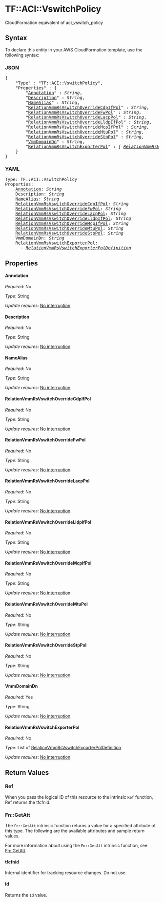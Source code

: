 # TF::ACI::VswitchPolicy

CloudFormation equivalent of aci_vswitch_policy

## Syntax

To declare this entity in your AWS CloudFormation template, use the following syntax:

### JSON

<pre>
{
    "Type" : "TF::ACI::VswitchPolicy",
    "Properties" : {
        "<a href="#annotation" title="Annotation">Annotation</a>" : <i>String</i>,
        "<a href="#description" title="Description">Description</a>" : <i>String</i>,
        "<a href="#namealias" title="NameAlias">NameAlias</a>" : <i>String</i>,
        "<a href="#relationvmmrsvswitchoverridecdpifpol" title="RelationVmmRsVswitchOverrideCdpIfPol">RelationVmmRsVswitchOverrideCdpIfPol</a>" : <i>String</i>,
        "<a href="#relationvmmrsvswitchoverridefwpol" title="RelationVmmRsVswitchOverrideFwPol">RelationVmmRsVswitchOverrideFwPol</a>" : <i>String</i>,
        "<a href="#relationvmmrsvswitchoverridelacppol" title="RelationVmmRsVswitchOverrideLacpPol">RelationVmmRsVswitchOverrideLacpPol</a>" : <i>String</i>,
        "<a href="#relationvmmrsvswitchoverridelldpifpol" title="RelationVmmRsVswitchOverrideLldpIfPol">RelationVmmRsVswitchOverrideLldpIfPol</a>" : <i>String</i>,
        "<a href="#relationvmmrsvswitchoverridemcpifpol" title="RelationVmmRsVswitchOverrideMcpIfPol">RelationVmmRsVswitchOverrideMcpIfPol</a>" : <i>String</i>,
        "<a href="#relationvmmrsvswitchoverridemtupol" title="RelationVmmRsVswitchOverrideMtuPol">RelationVmmRsVswitchOverrideMtuPol</a>" : <i>String</i>,
        "<a href="#relationvmmrsvswitchoverridestppol" title="RelationVmmRsVswitchOverrideStpPol">RelationVmmRsVswitchOverrideStpPol</a>" : <i>String</i>,
        "<a href="#vmmdomaindn" title="VmmDomainDn">VmmDomainDn</a>" : <i>String</i>,
        "<a href="#relationvmmrsvswitchexporterpol" title="RelationVmmRsVswitchExporterPol">RelationVmmRsVswitchExporterPol</a>" : <i>[ <a href="relationvmmrsvswitchexporterpoldefinition.md">RelationVmmRsVswitchExporterPolDefinition</a>, ... ]</i>
    }
}
</pre>

### YAML

<pre>
Type: TF::ACI::VswitchPolicy
Properties:
    <a href="#annotation" title="Annotation">Annotation</a>: <i>String</i>
    <a href="#description" title="Description">Description</a>: <i>String</i>
    <a href="#namealias" title="NameAlias">NameAlias</a>: <i>String</i>
    <a href="#relationvmmrsvswitchoverridecdpifpol" title="RelationVmmRsVswitchOverrideCdpIfPol">RelationVmmRsVswitchOverrideCdpIfPol</a>: <i>String</i>
    <a href="#relationvmmrsvswitchoverridefwpol" title="RelationVmmRsVswitchOverrideFwPol">RelationVmmRsVswitchOverrideFwPol</a>: <i>String</i>
    <a href="#relationvmmrsvswitchoverridelacppol" title="RelationVmmRsVswitchOverrideLacpPol">RelationVmmRsVswitchOverrideLacpPol</a>: <i>String</i>
    <a href="#relationvmmrsvswitchoverridelldpifpol" title="RelationVmmRsVswitchOverrideLldpIfPol">RelationVmmRsVswitchOverrideLldpIfPol</a>: <i>String</i>
    <a href="#relationvmmrsvswitchoverridemcpifpol" title="RelationVmmRsVswitchOverrideMcpIfPol">RelationVmmRsVswitchOverrideMcpIfPol</a>: <i>String</i>
    <a href="#relationvmmrsvswitchoverridemtupol" title="RelationVmmRsVswitchOverrideMtuPol">RelationVmmRsVswitchOverrideMtuPol</a>: <i>String</i>
    <a href="#relationvmmrsvswitchoverridestppol" title="RelationVmmRsVswitchOverrideStpPol">RelationVmmRsVswitchOverrideStpPol</a>: <i>String</i>
    <a href="#vmmdomaindn" title="VmmDomainDn">VmmDomainDn</a>: <i>String</i>
    <a href="#relationvmmrsvswitchexporterpol" title="RelationVmmRsVswitchExporterPol">RelationVmmRsVswitchExporterPol</a>: <i>
      - <a href="relationvmmrsvswitchexporterpoldefinition.md">RelationVmmRsVswitchExporterPolDefinition</a></i>
</pre>

## Properties

#### Annotation

_Required_: No

_Type_: String

_Update requires_: [No interruption](https://docs.aws.amazon.com/AWSCloudFormation/latest/UserGuide/using-cfn-updating-stacks-update-behaviors.html#update-no-interrupt)

#### Description

_Required_: No

_Type_: String

_Update requires_: [No interruption](https://docs.aws.amazon.com/AWSCloudFormation/latest/UserGuide/using-cfn-updating-stacks-update-behaviors.html#update-no-interrupt)

#### NameAlias

_Required_: No

_Type_: String

_Update requires_: [No interruption](https://docs.aws.amazon.com/AWSCloudFormation/latest/UserGuide/using-cfn-updating-stacks-update-behaviors.html#update-no-interrupt)

#### RelationVmmRsVswitchOverrideCdpIfPol

_Required_: No

_Type_: String

_Update requires_: [No interruption](https://docs.aws.amazon.com/AWSCloudFormation/latest/UserGuide/using-cfn-updating-stacks-update-behaviors.html#update-no-interrupt)

#### RelationVmmRsVswitchOverrideFwPol

_Required_: No

_Type_: String

_Update requires_: [No interruption](https://docs.aws.amazon.com/AWSCloudFormation/latest/UserGuide/using-cfn-updating-stacks-update-behaviors.html#update-no-interrupt)

#### RelationVmmRsVswitchOverrideLacpPol

_Required_: No

_Type_: String

_Update requires_: [No interruption](https://docs.aws.amazon.com/AWSCloudFormation/latest/UserGuide/using-cfn-updating-stacks-update-behaviors.html#update-no-interrupt)

#### RelationVmmRsVswitchOverrideLldpIfPol

_Required_: No

_Type_: String

_Update requires_: [No interruption](https://docs.aws.amazon.com/AWSCloudFormation/latest/UserGuide/using-cfn-updating-stacks-update-behaviors.html#update-no-interrupt)

#### RelationVmmRsVswitchOverrideMcpIfPol

_Required_: No

_Type_: String

_Update requires_: [No interruption](https://docs.aws.amazon.com/AWSCloudFormation/latest/UserGuide/using-cfn-updating-stacks-update-behaviors.html#update-no-interrupt)

#### RelationVmmRsVswitchOverrideMtuPol

_Required_: No

_Type_: String

_Update requires_: [No interruption](https://docs.aws.amazon.com/AWSCloudFormation/latest/UserGuide/using-cfn-updating-stacks-update-behaviors.html#update-no-interrupt)

#### RelationVmmRsVswitchOverrideStpPol

_Required_: No

_Type_: String

_Update requires_: [No interruption](https://docs.aws.amazon.com/AWSCloudFormation/latest/UserGuide/using-cfn-updating-stacks-update-behaviors.html#update-no-interrupt)

#### VmmDomainDn

_Required_: Yes

_Type_: String

_Update requires_: [No interruption](https://docs.aws.amazon.com/AWSCloudFormation/latest/UserGuide/using-cfn-updating-stacks-update-behaviors.html#update-no-interrupt)

#### RelationVmmRsVswitchExporterPol

_Required_: No

_Type_: List of <a href="relationvmmrsvswitchexporterpoldefinition.md">RelationVmmRsVswitchExporterPolDefinition</a>

_Update requires_: [No interruption](https://docs.aws.amazon.com/AWSCloudFormation/latest/UserGuide/using-cfn-updating-stacks-update-behaviors.html#update-no-interrupt)

## Return Values

### Ref

When you pass the logical ID of this resource to the intrinsic `Ref` function, Ref returns the tfcfnid.

### Fn::GetAtt

The `Fn::GetAtt` intrinsic function returns a value for a specified attribute of this type. The following are the available attributes and sample return values.

For more information about using the `Fn::GetAtt` intrinsic function, see [Fn::GetAtt](https://docs.aws.amazon.com/AWSCloudFormation/latest/UserGuide/intrinsic-function-reference-getatt.html).

#### tfcfnid

Internal identifier for tracking resource changes. Do not use.

#### Id

Returns the <code>Id</code> value.

